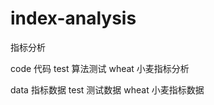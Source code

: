 # index-analysis
指标分析

code 代码
    test 算法测试
    wheat 小麦指标分析

data 指标数据
    test 测试数据
    wheat 小麦指标数据


